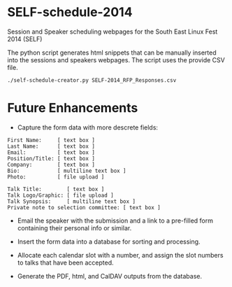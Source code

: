 SELF-schedule-2014
==================

Session and Speaker scheduling webpages for the South East Linux Fest 2014 (SELF)

The python script generates html snippets that can be manually inserted into
the sessions and speakers webpages. The script uses the provide CSV file.

```
./self-schedule-creator.py SELF-2014_RFP_Responses.csv
```

Future Enhancements
===================
* Capture the form data with more descrete fields:
```
First Name:     [ text box ]
Last Name:      [ text box ]
Email:          [ text box ]
Position/Title: [ text box ]
Company:        [ text box ]
Bio:            [ multiline text box ]
Photo:          [ file upload ]

Talk Title:        [ text box ]
Talk Logo/Graphic: [ file upload ]
Talk Synopsis:     [ multiline text box ]
Private note to selection committee: [ text box ]
```

* Email the speaker with the submission and a link to a pre-filled form
containing their personal info or similar.

* Insert the form data into a database for sorting and processing.

* Allocate each calendar slot with a number, and assign the slot numbers
to talks that have been accepted.

* Generate the PDF, html, and CalDAV outputs from the database.
